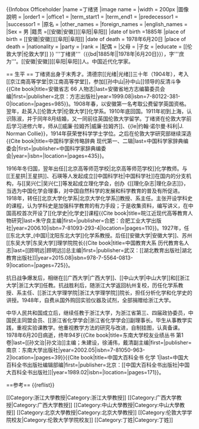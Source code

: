 {{Infobox Officeholder
|name =丁绪贤
|image name =
|width = 200px
|圖像說明 = 
|order1        = 
|office1       = 
|term_start1   = 
|term_end1     = 
|predecessor1  = 
|successor1    = 
|原名 =
|other_names = 
|foreign_names =
|english_names =
|Sex = 男
|籍贯 =[[安徽|安徽]][[阜阳|阜阳]]
|date of birth =1885年
|place of birth = [[安徽|安徽]][[阜阳|阜阳]]
|date of death = 1978年6月20日
|place of death =
|nationality = 
|party = 
|rank = 
|配偶 = 
|父母 = 
|子女 = 
|educate = [[伦敦大学|伦敦大学]]
}}
'''丁绪贤'''（{{bd|1885年||1978年|6月20日}}），字'''庶为'''。[[安徽|安徽]][[阜阳|阜阳]]人。中国近代化学家。

== 生平 ==
丁绪贤出身于末秀才。清德宗[[光绪|光绪]]三十年（1904年），考入[[京江南高等学堂|京江南高等学堂]]，参加[[孙中山|孙中山]]领导的反清斗争<ref>{{Cite book|title=安徽省志 66 人物志|last=安徽省地方志编纂委员会编|first=|publisher=北京：方志出版社|year=1999.08|isbn=7-80122-381-0|location=|pages=985}}</ref>。1908年春，以安徽第一名考取公费留学英国资格。翌年，赴英入[[伦敦大学|伦敦大学]]化学系。1910年底回国。1911年初到上海，认识陈淑，并于同年8月结婚，又一同前往英国伦敦大学留学。丁绪贤在伦敦大学前后学习进修六年，师从[[威廉·拉姆齐|威廉·拉姆齐]]、{{le|约翰·诺尔曼·科利|J. Norman Collie}}，1914年获荣誉科学学士学位。之后在伦敦大学研究部继续深造<ref name=as>{{Cite book|title=中国科学家传略辞典 现代第一、二辑|last=中国科学家辞典编委会|first=|publisher=中国科学家辞典编委会|year=|isbn=|location=|pages=435}}</ref>。

1916年冬归国，翌年出任[[北京高等师范学校|北京高等师范学校]]化学教师。与[[王星拱|王星拱]]、石瑛等人发起成立[[中国科学社|中国科学社]]在国内的分支机构，与[[吴兴仁|吴兴仁]]等发起成立理化学会，创办《[[理化杂志|理化杂志]]》，当选为中国化学会理事，对中国自然科学的发展和科学教育的普及有所促进。1918年，转任[[北京大学化学系|北京大学化学系]]教授、系主任。主张开设学科史的课程，认为学科史是加强科学教育的有力手段；于是收集资料，编写讲义，在中国高校首次开设了[[化学史|化学史]]课程<ref>{{Cite book|title=皖江近现代高等教育人物研究|last=朱守良主编|first=|publisher=合肥：合肥工业大学出版社|year=2006.10|isbn=7-81093-293-4|location=|pages=110}}</ref>。1927年，任[[东北大学_(中国)|沈阳东北大学]]化学系教授。后任[[安徽大学|安徽大学]]、苏州[[东吴大学|东吴大学]]理学院院长<ref>{{Cite book|title=中国教育大系 历代教育名人志|last=[[顾明远|顾明远]]总主编|first=|publisher=武汉：[[湖北教育出版社|湖北教育出版社]]|year=2015.08|isbn=978-7-5564-0813-9|location=|pages=725}}</ref>。

抗日战争爆发后，相继在[[广西大学|广西大学]]、[[中山大学|中山大学]]和[[浙江大学|浙江大学]]任教。抗战胜利后，随浙江大学返回杭州复校，历任化学系教授、系主任、[[浙江大学理学院|浙江大学理学院]]院长，担任分析化学和化学史的讲授。1948年，自费从国外购回实验仪器及试剂，全部捐赠给浙江大学<ref name=as />。

中华人民共和国成立后，继续任教于浙江大学，为浙江省第三、四届政协委员，中国民主同盟会员、[[浙江省化学学会|浙江省化学学会]]副理事长。毕生从事教学实践，重视实验课教学。他重视教学方法的研究与改进，自制挂图，认真备课。1978年6月20日病逝，终年94岁<ref>{{Cite book|title=东南大学校友业绩丛书 第1卷|last=[[孙文治|孙文治]]主编；朱建设，徐浦伟，戴清副主编|first=|publisher=南京：东南大学出版社|year=2002.05|isbn=7-81050-963-2|location=|pages=39}}</ref><ref>{{Cite book|title=中国大百科全书 化学 1|last=中国大百科全书出版社编辑部编|first=|publisher=北京：[[中国大百科全书出版社|中国大百科全书出版社]]|year=1989.02|isbn=|location=|pages=171}}</ref>。 

==参考==
{{reflist}}

[[Category:浙江大學教授|Category:浙江大學教授]]
[[Category:广西大学教授|Category:广西大学教授]]
[[Category:中山大學教授|Category:中山大學教授]]
[[Category:北京大學教授|Category:北京大學教授]]
[[Category:伦敦大学学院校友|Category:伦敦大学学院校友]]
[[Category:丁姓|Category:丁姓]]